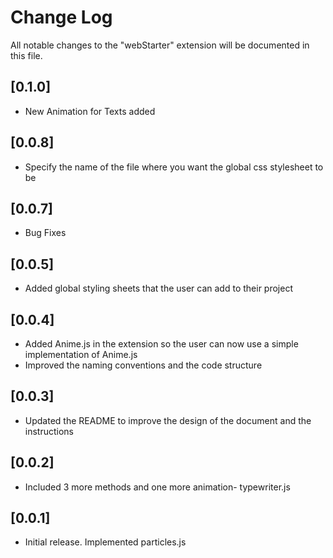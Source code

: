 # Change Log

All notable changes to the "webStarter" extension will be documented in this file.

## [0.1.0]

- New Animation for Texts added

## [0.0.8]

- Specify the name of the file where you want the global css stylesheet to be

## [0.0.7]

- Bug Fixes

## [0.0.5]

- Added global styling sheets that the user can add to their project

## [0.0.4]

- Added Anime.js in the extension so the user can now use a simple implementation of Anime.js
- Improved the naming conventions and the code structure

## [0.0.3]

- Updated the README to improve the design of the document and the instructions

## [0.0.2]

- Included 3 more methods and one more animation- typewriter.js

## [0.0.1]

- Initial release. Implemented particles.js
